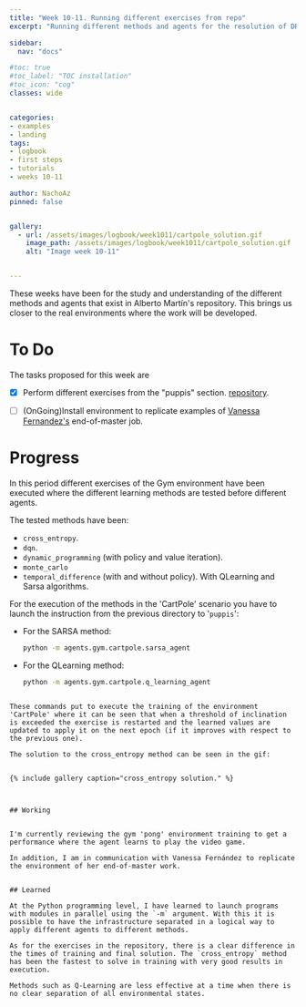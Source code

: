 ```yaml
---
title: "Week 10-11. Running different exercises from repo"
excerpt: "Running different methods and agents for the resolution of DRL problems."

sidebar:
  nav: "docs"

#toc: true
#toc_label: "TOC installation"
#toc_icon: "cog"
classes: wide


categories:
- examples
- landing
tags:
- logbook
- first steps
- tutorials
- weeks 10-11

author: NachoAz
pinned: false


gallery:
  - url: /assets/images/logbook/week1011/cartpole_solution.gif
    image_path: /assets/images/logbook/week1011/cartpole_solution.gif
    alt: "Image week 10-11"


---
```


These weeks have been for the study and understanding of the different methods and agents that exist in Alberto Martín's repository. This brings us closer to the real environments where the work will be developed.

# To Do

The tasks proposed for this week are

- [X] Perform different exercises from the "puppis" section. [repository](https://github.com/RoboticsLabURJC/2019-phd-alberto-martin/tree/master/puppis).
- [ ] (OnGoing)Install environment to replicate examples of [Vanessa Fernandez's](https://github.com/RoboticsLabURJC/2017-tfm-vanessa-fernandez) end-of-master job.


# Progress


In this period different exercises of the Gym environment have been executed where the different learning methods are tested before different agents.

The tested methods have been:

- `cross_entropy`.
- `dqn`.
- `dynamic_programming` (with policy and value iteration).
- `monte_carlo`
- `temporal_difference` (with and without policy). With QLearning and Sarsa algorithms.

For the execution of the methods in the 'CartPole' scenario you have to launch the instruction from the previous directory to '`puppis`':

- For the SARSA method:
  ```bash
  python -m agents.gym.cartpole.sarsa_agent 
  ```

- For the QLearning method:

  ```bash
  python -m agents.gym.cartpole.q_learning_agent
```

These commands put to execute the training of the environment 'CartPole' where it can be seen that when a threshold of inclination is exceeded the exercise is restarted and the learned values are updated to apply it on the next epoch (if it improves with respect to the previous one).

The solution to the cross_entropy method can be seen in the gif:


{% include gallery caption="cross_entropy solution." %}



## Working


I'm currently reviewing the gym 'pong' environment training to get a performance where the agent learns to play the video game.

In addition, I am in communication with Vanessa Fernández to replicate the environment of her end-of-master work. 


## Learned

At the Python programming level, I have learned to launch programs with modules in parallel using the `-m` argument. With this it is possible to have the infrastructure separated in a logical way to apply different agents to different methods.

As for the exercises in the repository, there is a clear difference in the times of training and final solution. The `cross_entropy` method has been the fastest to solve in training with very good results in execution.

Methods such as Q-Learning are less effective at a time when there is no clear separation of all environmental states.


